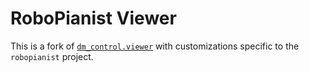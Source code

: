 # RoboPianist Viewer

This is a fork of [`dm_control.viewer`](https://github.com/deepmind/dm_control/tree/main/dm_control/viewer) with customizations specific to the `robopianist` project.
